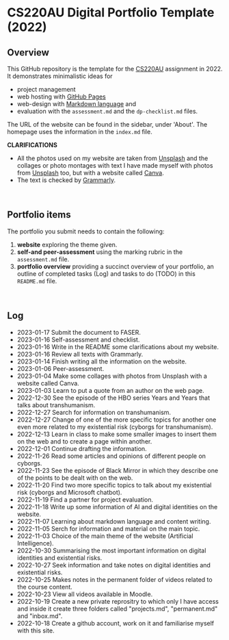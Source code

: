 # CS220AU Digital Portfolio Template (2022)
## Overview
This GitHub repository is the template for the [CS220AU](https://github.com/khofstadter/CS220AU) assignment in 2022. It demonstrates minimalistic ideas for 

- project management
- web hosting with [GitHub Pages](https://pages.github.com/) 
- web-design with [Markdown language](https://guides.github.com/features/mastering-markdown/) and
- evaluation with the `assessment.md` and the `dp-checklist.md` files. 

The URL of the website can be found in the sidebar, under 'About'. The homepage uses the information in the `index.md` file.

**CLARIFICATIONS**
- All the photos used on my website are taken from [Unsplash](https://unsplash.com/es) and the collages or photo montages with text I have made myself with photos from [Unsplash](https://unsplash.com/es) too, but with a website called [Canva](https://www.canva.com/es_es/).
- The text is checked by [Grammarly](https://www.grammarly.com/).

<br>

## Portfolio items
The portfolio you submit needs to contain the following:

1. **website** exploring the theme given.
2. **self-and peer-assessment** using the marking rubric in the `assessment.md` file.
3. **portfolio overview** providing a succinct overview of your portfolio, an outline of completed tasks (Log) and tasks to do (TODO) in this `README.md` file.

<br>

## Log
- 2023-01-17 Submit the document to FASER.
- 2023-01-16 Self-assessment and checklist.
- 2023-01-16 Write in the README some clarifications about my website.
- 2023-01-16 Review all texts with Grammarly.
- 2023-01-14 Finish writing all the information on the website.
- 2023-01-06 Peer-assessment.
- 2023-01-04 Make some collages with photos from Unsplash with a website called Canva.
- 2023-01-03 Learn to put a quote from an author on the web page.
- 2022-12-30 See the episode of the HBO series Years and Years that talks about transhumanism.
- 2022-12-27 Search for information on transhumanism.
- 2022-12-27 Change of one of the more specific topics for another one even more related to my existential risk (cyborgs for transhumanism).
- 2022-12-13 Learn in class to make some smaller images to insert them on the web and to create a page within another.
- 2022-12-01 Continue drafting the information.
- 2022-11-26 Read some articles and opinions of different people on cyborgs.
- 2022-11-23 See the episode of Black Mirror in which they describe one of the points to be dealt with on the web.
- 2022-11-20 Find two more specific topics to talk about my existential risk (cyborgs and Microsoft chatbot).
- 2022-11-19 Find a partner for project evaluation.
- 2022-11-18 Write up some information of AI and digital identities on the website.
- 2022-11-07 Learning about markdown language and content writing.
- 2022-11-05 Serch for information and material on the main topic.
- 2022-11-03 Choice of the main theme of the website (Artificial Intelligence).
- 2022-10-30 Summarising the most important information on digital identities and existential risks.
- 2022-10-27 Seek information and take notes on digital identities and existential risks. 
- 2022-10-25 Makes notes in the permanent folder of videos related to the course content.
- 2022-10-23 View all videos available in Moodle.
- 2022-10-19 Create a new private reprositry to which only I have access and inside it create three folders called "projects.md", "permanent.md" and "inbox.md".
- 2022-10-18 Create a github account, work on it and familiarise myself with this site. 

 
<br>

